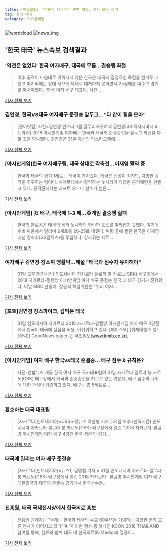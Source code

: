 ```yaml
---
title: (이슈클립) '**한국 태국**' 관련 이슈, 기사 모아 보기
tag: 한국 태국
category: 이슈클리핑
---
```

![wordcloud](https://s3.ap-northeast-2.amazonaws.com/lyrics101-wordcloud/2018-08-31-1535717829.png)
![news_img](https://user-images.githubusercontent.com/42597476/44507050-1206f400-a6e4-11e8-8d98-7ffbfebb353f.png)
## **'**한국 태국**'** 뉴스속보 검색결과
### '역전은 없었다' 한국 여자배구, 태국에 무릎…결승행 좌절

>이후 공격이 마음대로 이뤄지지 않은 한국은 태국에 결정적인 득점을 연거푸 내줬고 마지막에는 상대 서브에 제대로 대처하지 못하면서 25점째를 내주고 경기를 마쳐야했다. [한국 여자 배구 대표팀. 사진...

<a href="http://www.mydaily.co.kr/new_yk/html/read.php?newsid=201808312038967976&ext=na" target="_blank">기사 전체 보기</a>

### 김연경, 한국VS태국 여자배구 준결승 앞두고…“다 같이 힘을 모아”

>[동아닷컴] 사진=김연경 인스타그램 갈무리배구여제 김연경(30·엑자시바시 비트라)이 2018 아시안게임 여자배구 한국과 태국의 준결승전을 앞두고 최선을 다할 것을 약속했다. 김연경은 31일 자신의 인스타그램에...

<a href="http://news.donga.com/3/all/20180831/91776044/2" target="_blank">기사 전체 보기</a>

### [아시안게임]한국 여자배구팀, 태국 상대로 각축전…이재영 활약 중

>한국과 태국의 경기 1세트는 태국이 가져갔다. 태국은 신장이 작지만, 다양한 공격을 추구하는 팀이다. 세계무대에서 활약하는 눗사라가 다양한 공격패턴을 만들고 있다. 공격진에서는 레프트 오누마 선수가 높은...

<a href="http://www.newsway.co.kr/news/view?tp=1&ud=2018083120020798368" target="_blank">기사 전체 보기</a>

### [아시안게임] 女 배구, 태국에 1-3 패…亞게임 결승행 실패

>한국의 블로킹은 태국의 세터 눗사라의 현란한 토스를 따라잡지 못했다. 여기에 수비 싸움에서 밀리며 2세트를 20-25로 내줬다. 벼랑 끝에 몰린 한국은 이재영 대신 강소휘(GS칼텍스)를 투입했다. 강소휘는 세트...

<a href="http://www.spotvnews.co.kr/?mod=news&act=articleView&idxno=234244" target="_blank">기사 전체 보기</a>

### 여자배구 김연경·강소휘 맹활약…해설 "태국과 점수차 유지해야"

>31일 오후(현지시간) 인도네시아 자카르타 겔로라 붕 카르노(GBK) 배구장에서 2018 자카르타-팔렘방 아시안게임 여자 배구 준결승 한국 대 태국 경기가 진행됐다. 이날 MBC 한송이, 장윤희 해설위원은 "우리 여자...

<a href="http://sports.hankooki.com/lpage/moresports/201808/sp20180831210711136530.htm" target="_blank">기사 전체 보기</a>

### [포토]김연경 강스파이크, 겁먹은 태국

>31일 인도네시아 자카르타 2018 자카르타-팔렘방 아시안게임 여자 배구 4강전에서 한국이 태국에 실점을 허용, 아쉬워하고 있다. [페이스북] [취재대행소 왱!(클릭)] GoodNews paper ⓒ 국민일보(www.kmib.co.kr),

<a href="http://news.kmib.co.kr/article/view.asp?arcid=0012647777&code=61211311&cp=nv" target="_blank">기사 전체 보기</a>

### [아시안게임] 여자 배구 한국vs태국 준결승… 배구 점수 & 규칙은?

>사진-연합뉴스 제공 한국 여자 배구 국가대표팀이 31일 자카르타 겔로라 붕 카르노(GBK) 배구장에서 태국과 준결승전을 치르고 있는 가운데, 배구 점수와 규칙에 대한 관심이 급증하고 있다. 배구는 총 5세트로...

<a href="http://news20.busan.com/controller/newsController.jsp?newsId=20180831000215" target="_blank">기사 전체 보기</a>

### 환호하는 태국 대표팀

>[자카르타(인도네시아)=CBS노컷뉴스 이한형 기자 ] 31일 오후 (한국시간) 인도네시아 자카르타 겔로라 붕 카르노(GBK) 배구장에서 열린 '2018 자카르타-팔렘방 아시안게임 여자 배구 4강전 한국-태국의 경기...

<a href="http://www.nocutnews.co.kr/news/5025059" target="_blank">기사 전체 보기</a>

### 태국에 밀리는 여자 배구 준결승

>(자카르타(인도네시아)=뉴스1) 김명섭 기자 = 31일 인도네시아 자카르타 겔로라 붕 카르노(GBK) 배구장에서 열린 2018 자카르타- 팔렘방 아시안게임 여자 배구 대한민국과 태국의 준결승 경기에서 한국선수들...

<a href="http://news1.kr/photos/view/?3280143" target="_blank">기사 전체 보기</a>

### 진흥원, 태국 국제전시장에서 한국의료 홍보

>진흥원 관계자는 "올해는 한국과 태국의 수교 60주년을 기념하는 다양한 문화 교류 행사가 이어지고 있다"며 "이러한 행사 중 하나인 KCON 2018 THAILAND 참여를 통해, 한류와 함께 태국 내 한국의료(K-Medical) 열풍이...

<a href="http://www.dailypharm.com/News/243274" target="_blank">기사 전체 보기</a>


